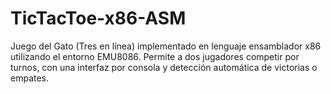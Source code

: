 # TicTacToe-x86-ASM
Juego del Gato (Tres en línea) implementado en lenguaje ensamblador x86 utilizando el entorno EMU8086. Permite a dos jugadores competir por turnos, con una interfaz por consola y detección automática de victorias o empates. 
